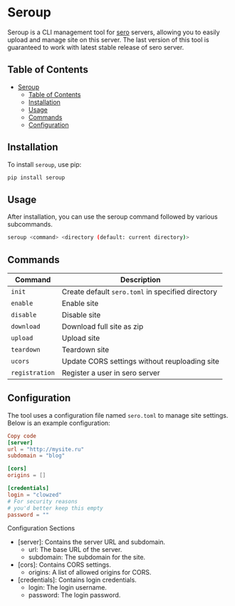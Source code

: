 # Seroup

Seroup is a CLI management tool for [sero](https://github.com/clowzed/sero) servers, allowing you to easily upload and manage site on this server.
The last version of this tool is guaranteed to work with latest stable release of sero server.

## Table of Contents

- [Seroup](#seroup)
  - [Table of Contents](#table-of-contents)
  - [Installation](#installation)
  - [Usage](#usage)
  - [Commands](#commands)
  - [Configuration](#configuration)

## Installation

To install `seroup`, use pip:

```sh
pip install seroup
```

## Usage

After installation, you can use the seroup command followed by various subcommands.

```sh
seroup <command> <directory (default: current directory)>
```

## Commands

| Command        | Description                                       |
| -------------- | ------------------------------------------------- |
| `init`         | Create default `sero.toml` in specified directory |
| `enable`       | Enable site                                       |
| `disable`      | Disable site                                      |
| `download`     | Download full site as zip                         |
| `upload`       | Upload site                                       |
| `teardown`     | Teardown site                                     |
| `ucors`        | Update CORS settings without reuploading site     |
| `registration` | Register a user in sero server                    |

## Configuration

The tool uses a configuration file named `sero.toml` to manage site settings. Below is an example configuration:

```toml
Copy code
[server]
url = "http://mysite.ru"
subdomain = "blog"

[cors]
origins = []

[credentials]
login = "clowzed"
# For security reasons
# you'd better keep this empty
password = ""
```

Configuration Sections

- [server]: Contains the server URL and subdomain.
  - url: The base URL of the server.
  - subdomain: The subdomain for the site.
- [cors]: Contains CORS settings.
  - origins: A list of allowed origins for CORS.
- [credentials]: Contains login credentials.
  - login: The login username.
  - password: The login password.
